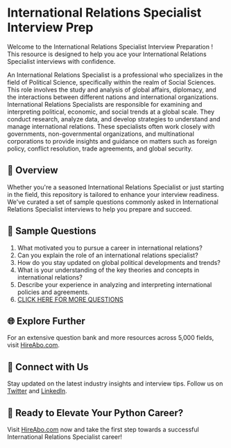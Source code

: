 # International Relations Specialist Interview Prep

Welcome to the International Relations Specialist Interview Preparation ! This resource is designed to help you ace your International Relations Specialist interviews with confidence.

An International Relations Specialist is a professional who specializes in the field of Political Science, specifically within the realm of Social Sciences. This role involves the study and analysis of global affairs, diplomacy, and the interactions between different nations and international organizations. International Relations Specialists are responsible for examining and interpreting political, economic, and social trends at a global scale. They conduct research, analyze data, and develop strategies to understand and manage international relations. These specialists often work closely with governments, non-governmental organizations, and multinational corporations to provide insights and guidance on matters such as foreign policy, conflict resolution, trade agreements, and global security.

## 🚀 Overview

Whether you're a seasoned International Relations Specialist or just starting in the field, this repository is tailored to enhance your interview readiness. We've curated a set of sample questions commonly asked in International Relations Specialist interviews to help you prepare and succeed.

## 📝 Sample Questions

1. What motivated you to pursue a career in international relations?
2. Can you explain the role of an international relations specialist?
3. How do you stay updated on global political developments and trends?
4. What is your understanding of the key theories and concepts in international relations?
5. Describe your experience in analyzing and interpreting international policies and agreements.
6. [CLICK HERE FOR MORE QUESTIONS](https://hireabo.com/job/7_3_11/International%20Relations%20Specialist)

## 🌐 Explore Further

For an extensive question bank and more resources across 5,000 fields, visit [HireAbo.com](https://www.hireabo.com).

## 📱 Connect with Us

Stay updated on the latest industry insights and interview tips. Follow us on [Twitter](https://twitter.com/hireabo) and [LinkedIn](https://www.linkedin.com/in/hire-abo-3609972a8/).

## 🚀 Ready to Elevate Your Python Career?

Visit [HireAbo.com](https://www.hireabo.com) now and take the first step towards a successful International Relations Specialist career!